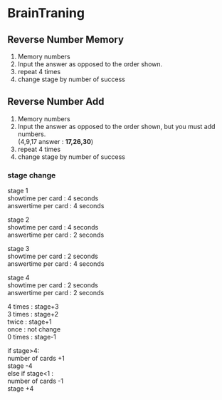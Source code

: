 # BrainTraning  
  
## Reverse Number Memory
  
1. Memory numbers  
2. Input the answer as opposed to the order shown.  
3. repeat 4 times  
4. change stage by number of success  
  
  
  
## Reverse Number Add  
  
1. Memory numbers  
2. Input the answer as opposed to the order shown, but you must add numbers.  
(4,9,17   answer : **17,26,30**)  
3. repeat 4 times  
4. change stage by number of success  
  
  
  
  
### stage change  
stage 1  
showtime per card : 4 seconds  
answertime per card : 4 seconds  
  
  
stage 2  
showtime per card : 4 seconds  
answertime per card : 2 seconds  
  
  
stage 3  
showtime per card : 2 seconds  
answertime per card : 4 seconds  
  
  
stage 4  
showtime per card : 2 seconds  
answertime per card : 2 seconds
  
4 times : stage+3  
3 times : stage+2  
twice : stage+1  
once : not change  
0 times : stage-1  
  
if stage>4:  
number of cards +1  
stage -4  
else if stage<1 :  
number of cards -1  
stage +4  